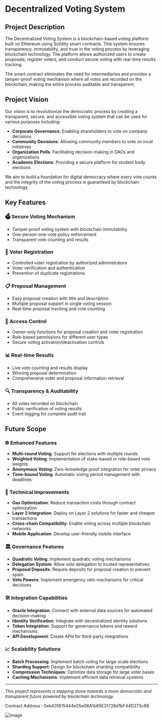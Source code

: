 # Decentralized Voting System

## Project Description

The Decentralized Voting System is a blockchain-based voting platform built on Ethereum using Solidity smart contracts. This system ensures transparency, immutability, and trust in the voting process by leveraging blockchain technology. The platform allows authorized users to create proposals, register voters, and conduct secure voting with real-time results tracking.

The smart contract eliminates the need for intermediaries and provides a tamper-proof voting mechanism where all votes are recorded on the blockchain, making the entire process auditable and transparent.

## Project Vision

Our vision is to revolutionize the democratic process by creating a transparent, secure, and accessible voting system that can be used for various purposes including:

- **Corporate Governance**: Enabling shareholders to vote on company decisions
- **Community Decisions**: Allowing community members to vote on local initiatives
- **Organization Polls**: Facilitating decision-making in DAOs and organizations
- **Academic Elections**: Providing a secure platform for student body elections

We aim to build a foundation for digital democracy where every vote counts and the integrity of the voting process is guaranteed by blockchain technology.

## Key Features

### 🗳️ **Secure Voting Mechanism**
- Tamper-proof voting system with blockchain immutability
- One-person-one-vote policy enforcement
- Transparent vote counting and results

### 👥 **Voter Registration**
- Controlled voter registration by authorized administrators
- Voter verification and authentication
- Prevention of duplicate registrations

### 📋 **Proposal Management**
- Easy proposal creation with title and description
- Multiple proposal support in single voting session
- Real-time proposal tracking and vote counting

### 🔐 **Access Control**
- Owner-only functions for proposal creation and voter registration
- Role-based permissions for different user types
- Secure voting activation/deactivation controls

### 📊 **Real-time Results**
- Live vote counting and results display
- Winning proposal determination
- Comprehensive voter and proposal information retrieval

### 🔍 **Transparency & Auditability**
- All votes recorded on blockchain
- Public verification of voting results
- Event logging for complete audit trail

## Future Scope

### 🌐 **Enhanced Features**
- **Multi-round Voting**: Support for elections with multiple rounds
- **Weighted Voting**: Implementation of stake-based or role-based vote weights
- **Anonymous Voting**: Zero-knowledge proof integration for voter privacy
- **Time-bound Voting**: Automatic voting period management with deadlines

### 🔧 **Technical Improvements**
- **Gas Optimization**: Reduce transaction costs through contract optimization
- **Layer 2 Integration**: Deploy on Layer 2 solutions for faster and cheaper transactions
- **Cross-chain Compatibility**: Enable voting across multiple blockchain networks
- **Mobile Application**: Develop user-friendly mobile interface

### 🏛️ **Governance Features**
- **Quadratic Voting**: Implement quadratic voting mechanisms
- **Delegation System**: Allow vote delegation to trusted representatives
- **Proposal Deposits**: Require deposits for proposal creation to prevent spam
- **Veto Powers**: Implement emergency veto mechanisms for critical decisions

### 🛠️ **Integration Capabilities**
- **Oracle Integration**: Connect with external data sources for automated decision-making
- **Identity Verification**: Integrate with decentralized identity solutions
- **Token Integration**: Support for governance tokens and reward mechanisms
- **API Development**: Create APIs for third-party integrations

### 📈 **Scalability Solutions**
- **Batch Processing**: Implement batch voting for large-scale elections
- **Sharding Support**: Design for blockchain sharding compatibility
- **Compression Techniques**: Optimize data storage for large voter bases
- **Caching Mechanisms**: Implement efficient data retrieval systems

---

*This project represents a stepping stone towards a more democratic and transparent future powered by blockchain technology.*

Contract Address : 0xb431615444e05e08A1b65E31728d1bF44D273c8B

![image](https://github.com/user-attachments/assets/9662a280-5a78-41e1-ba22-aadba2121a26)
